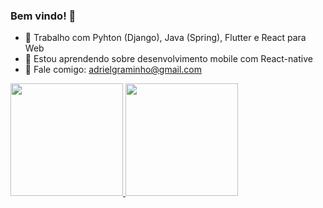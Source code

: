 ### Bem vindo! 👋

- 🔭 Trabalho com Pyhton (Django), Java (Spring), Flutter e React para Web
- 🌱 Estou aprendendo sobre desenvolvimento mobile com React-native
- 💬 Fale comigo: adrielgraminho@gmail.com

<div>
  <a href="https://github.com/AdrielGraminho">
  <img height="180em" src="https://github-readme-stats.vercel.app/api?username=AdrielGraminho&show_icons=true&theme=dark&include_all_commits=true&count_private=true"/>
  <img height="180em" src="https://github-readme-stats.vercel.app/api/top-langs/?username=AdrielGraminho&layout=compact&langs_count=7&theme=dark"/>
</div>

  ##
  

